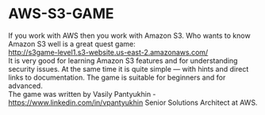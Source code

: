 # AWS-S3-GAME
If you work with AWS then you work with Amazon S3. 
Who wants to know Amazon S3 well is a great quest game:  
http://s3game-level1.s3-website.us-east-2.amazonaws.com/  
It is very good for learning Amazon S3 features and for understanding security issues. 
At the same time it is quite simple — with hints and direct links to documentation.
The game is suitable for beginners and for advanced.  
The game was written by Vasily Pantyukhin - https://www.linkedin.com/in/vpantyukhin
Senior Solutions Architect at AWS.
